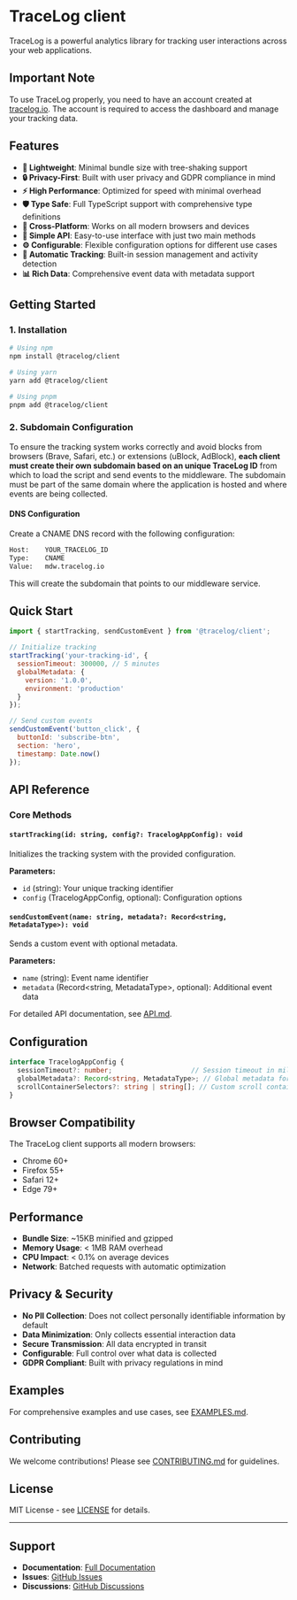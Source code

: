 # TraceLog client

TraceLog is a powerful analytics library for tracking user interactions across your web applications.

## Important Note

To use TraceLog properly, you need to have an account created at [tracelog.io](https://tracelog.io). The account is required to access the dashboard and manage your tracking data.

## Features

- **🚀 Lightweight**: Minimal bundle size with tree-shaking support
- **🔒 Privacy-First**: Built with user privacy and GDPR compliance in mind
- **⚡ High Performance**: Optimized for speed with minimal overhead
- **🛡️ Type Safe**: Full TypeScript support with comprehensive type definitions
- **📱 Cross-Platform**: Works on all modern browsers and devices
- **🎯 Simple API**: Easy-to-use interface with just two main methods
- **⚙️ Configurable**: Flexible configuration options for different use cases
- **🔄 Automatic Tracking**: Built-in session management and activity detection
- **📊 Rich Data**: Comprehensive event data with metadata support

## Getting Started

### 1. Installation

```bash
# Using npm
npm install @tracelog/client

# Using yarn
yarn add @tracelog/client

# Using pnpm
pnpm add @tracelog/client
```

### 2. Subdomain Configuration

To ensure the tracking system works correctly and avoid blocks from browsers (Brave, Safari, etc.) or extensions (uBlock, AdBlock), **each client must create their own subdomain based on an unique TraceLog ID** from which to load the script and send events to the middleware. The subdomain must be part of the same domain where the application is hosted and where events are being collected.

#### DNS Configuration
Create a CNAME DNS record with the following configuration:

```bash
Host:    YOUR_TRACELOG_ID
Type:    CNAME
Value:   mdw.tracelog.io
```

This will create the subdomain that points to our middleware service.

## Quick Start

```javascript
import { startTracking, sendCustomEvent } from '@tracelog/client';

// Initialize tracking
startTracking('your-tracking-id', {
  sessionTimeout: 300000, // 5 minutes
  globalMetadata: {
    version: '1.0.0',
    environment: 'production'
  }
});

// Send custom events
sendCustomEvent('button_click', {
  buttonId: 'subscribe-btn',
  section: 'hero',
  timestamp: Date.now()
});
```

## API Reference

### Core Methods

#### `startTracking(id: string, config?: TracelogAppConfig): void`

Initializes the tracking system with the provided configuration.

**Parameters:**
- `id` (string): Your unique tracking identifier
- `config` (TracelogAppConfig, optional): Configuration options

#### `sendCustomEvent(name: string, metadata?: Record<string, MetadataType>): void`

Sends a custom event with optional metadata.

**Parameters:**
- `name` (string): Event name identifier
- `metadata` (Record<string, MetadataType>, optional): Additional event data

For detailed API documentation, see [API.md](./API.md).

## Configuration

```typescript
interface TracelogAppConfig {
  sessionTimeout?: number;                    // Session timeout in milliseconds (default: 15 minutes)
  globalMetadata?: Record<string, MetadataType>; // Global metadata for all events
  scrollContainerSelectors?: string | string[]; // Custom scroll containers
}
```

## Browser Compatibility

The TraceLog client supports all modern browsers:

- Chrome 60+
- Firefox 55+
- Safari 12+
- Edge 79+

## Performance

- **Bundle Size**: ~15KB minified and gzipped
- **Memory Usage**: < 1MB RAM overhead
- **CPU Impact**: < 0.1% on average devices
- **Network**: Batched requests with automatic optimization

## Privacy & Security

- **No PII Collection**: Does not collect personally identifiable information by default
- **Data Minimization**: Only collects essential interaction data
- **Secure Transmission**: All data encrypted in transit
- **Configurable**: Full control over what data is collected
- **GDPR Compliant**: Built with privacy regulations in mind

## Examples

For comprehensive examples and use cases, see [EXAMPLES.md](./EXAMPLES.md).

## Contributing

We welcome contributions! Please see [CONTRIBUTING.md](./CONTRIBUTING.md) for guidelines.

## License

MIT License - see [LICENSE](./LICENSE) for details.

---

## Support

- **Documentation**: [Full Documentation](./API.md)
- **Issues**: [GitHub Issues](https://github.com/nacorga/tracelog-script/issues)
- **Discussions**: [GitHub Discussions](https://github.com/nacorga/tracelog-script/discussions)
